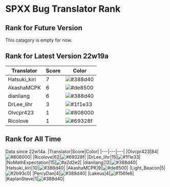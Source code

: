 # SPXX Bug Translator Rank
## Rank for Future Version
This catagory is empty for now.
## Rank for Latest Version 22w19a
|Translator|Score|Color|
|---|---|---|
|Hatsuki_kiri|7|![#388d40](https://via.placeholder.com/15/388d40/000000?text=+)|
|AkashaMCPK|6|![#de8500](https://via.placeholder.com/15/de8500/000000?text=+)|
|dianliang|6|![#388d40](https://via.placeholder.com/15/388d40/000000?text=+)|
|DrLee_lihr|3|![#1f1e33](https://via.placeholder.com/15/1f1e33/000000?text=+)|
|Olvcpr423|1|![#808000](https://via.placeholder.com/15/808000/000000?text=+)|
|Ricolove|1|![#69328f](https://via.placeholder.com/15/69328f/000000?text=+)|
## Rank for All Time
Data since 22w14a.
|Translator|Score|Color|
|---|---|---|
|Olvcpr423|84|![#808000](https://via.placeholder.com/15/808000/000000?text=+)|
|Ricolove|62|![#69328f](https://via.placeholder.com/15/69328f/000000?text=+)|
|DrLee_lihr|15|![#1f1e33](https://via.placeholder.com/15/1f1e33/000000?text=+)|
|NoMathExpectation|15|![#a2d2e2](https://via.placeholder.com/15/a2d2e2/000000?text=+)|
|dianliang|12|![#388d40](https://via.placeholder.com/15/388d40/000000?text=+)|
|Hatsuki_kiri|10|![#388d40](https://via.placeholder.com/15/388d40/000000?text=+)|
|AkashaMCPK|9|![#de8500](https://via.placeholder.com/15/de8500/000000?text=+)|
|Light_Beacon|5|![#2b93c0](https://via.placeholder.com/15/2b93c0/000000?text=+)|
|PercyDan|4|![#388d40](https://via.placeholder.com/15/388d40/000000?text=+)|
|Lakeus|4|![#156fe6](https://via.placeholder.com/15/156fe6/000000?text=+)|
|KaplanSteve|1|![#388d40](https://via.placeholder.com/15/388d40/000000?text=+)|